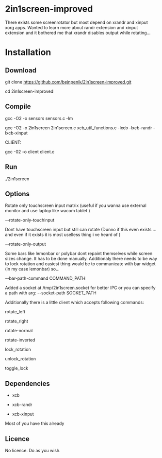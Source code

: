 # 2in1screen-improved
There exists some screenrotator but most depend on xrandr and xinput xorg apps. Wanted to learn more about randr extension and xinput extension and it bothered me that xrandr disables output while rotating...

# Installation

## Download

git clone https://github.com/bejnpenik/2in1screen-improved.git

cd 2in1screen-improved

## Compile

gcc -O2 -o sensors sensors.c -lm

gcc -O2 -o 2in1screen 2in1screen.c xcb_util_functions.c -lxcb -lxcb-randr -lxcb-xinput

CLIENT:

gcc -02 -o client client.c 

## Run

./2in1screen

## Options 

Rotate only touchscreen input matrix (useful if you wanna use external monitor and use laptop like wacom tablet )

--rotate-only-touchinput 

Dont have touchscreen input but still can rotate (Dunno if this even exists ... and even if it exists it is most uselless thing i ve heard of )

--rotate-only-output

Some bars like lemonbar or polybar dont repaint themselves while screen sizes change. It has to be done manually. Additionaly there needs to be way to lock rotation and easiest thing would be to communicate with bar widget (in my case lemonbar) so...
 
 --bar-path-command COMMAND_PATH
 
 Added a socket at /tmp/2in1screen.socket for better IPC or you can specify a path with arg:
 --socket-path SOCKET_PATH
 
 Additionally there is a little client which accepts following commands:
 
  rotate_left
  
  rotate_right
  
  rotate-normal
  
  rotate-inverted
  
  lock_rotation
  
  unlock_rotation
  
  toggle_lock
 
 ## Dependencies
  - xcb
  
  - xcb-randr
  
  - xcb-xinput
  
Most of you have this already

## Licence

No licence. Do as you wish.
  


